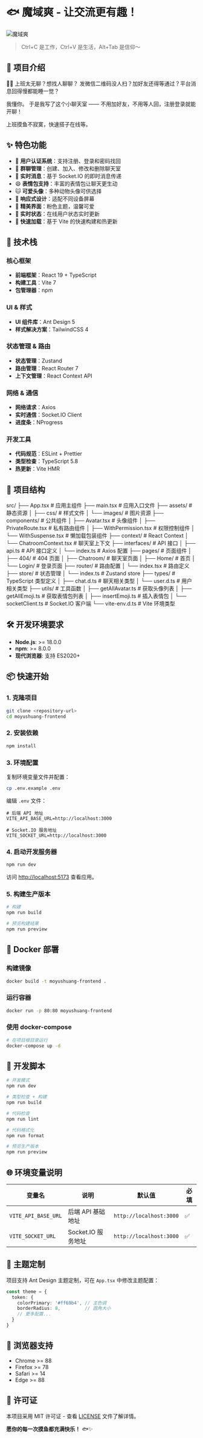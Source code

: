 # 🐟 魔域爽 - 让交流更有趣！

![魔域爽](./public/fish.svg)

> Ctrl+C 是工作，Ctrl+V 是生活，Alt+Tab 是信仰～

## 🌈 项目介绍

😵‍💫 上班太无聊？想找人聊聊？
发微信二维码没人扫？加好友还得等通过？平台消息回得慢都能睡一觉？

我懂你。
于是我写了这个小聊天室 —— 不用加好友，不用等人回，注册登录就能开聊！

上班摸鱼不寂寞，快速搭子在线等。

## ✨ 特色功能

- 🔐 **用户认证系统**：支持注册、登录和密码找回
- 👥 **群聊管理**：创建、加入、修改和删除聊天室
- 💬 **实时消息**：基于 Socket.IO 的即时消息传递
- 😄 **表情包支持**：丰富的表情包让聊天更生动
- 🐱 **可爱头像**：多种动物头像可供选择
- 📱 **响应式设计**：适配不同设备屏幕
- 🌈 **精美界面**：粉色主题，温馨可爱
- 🔄 **实时状态**：在线用户状态实时更新
- 🚀 **快速加载**：基于 Vite 的快速构建和热更新

## 🚀 技术栈

### 核心框架
- **前端框架**：React 19 + TypeScript
- **构建工具**：Vite 7
- **包管理器**：npm

### UI & 样式
- **UI 组件库**：Ant Design 5
- **样式解决方案**：TailwindCSS 4

### 状态管理 & 路由
- **状态管理**：Zustand
- **路由管理**：React Router 7
- **上下文管理**：React Context API

### 网络 & 通信
- **网络请求**：Axios
- **实时通信**：Socket.IO Client
- **进度条**：NProgress

### 开发工具
- **代码规范**：ESLint + Prettier
- **类型检查**：TypeScript 5.8
- **热更新**：Vite HMR

## 📁 项目结构
src/
├── App.tsx                 # 应用主组件
├── main.tsx                # 应用入口文件
├── assets/                 # 静态资源
│   ├── css/               # 样式文件
│   └── images/            # 图片资源
├── components/             # 公共组件
│   ├── Avatar.tsx         # 头像组件
│   ├── PrivateRoute.tsx   # 私有路由组件
│   ├── WithPermission.tsx # 权限控制组件
│   └── WithSuspense.tsx   # 懒加载包装组件
├── context/                # React Context
│   └── ChatroomContext.tsx # 聊天室上下文
├── interfaces/             # API 接口
│   ├── api.ts             # API 接口定义
│   └── index.ts           # Axios 配置
├── pages/                  # 页面组件
│   ├── 404/               # 404 页面
│   ├── Chatroom/          # 聊天室页面
│   ├── Home/              # 首页
│   └── Login/             # 登录页面
├── router/                 # 路由配置
│   └── index.tsx          # 路由定义
├── store/                  # 状态管理
│   └── index.ts           # Zustand store
├── types/                  # TypeScript 类型定义
│   ├── chat.d.ts          # 聊天相关类型
│   └── user.d.ts          # 用户相关类型
├── utils/                  # 工具函数
│   ├── getAllAvatar.ts    # 获取头像列表
│   ├── getAllEmoji.ts     # 获取表情包列表
│   ├── insertEmoji.ts     # 插入表情包
│   └── socketClient.ts    # Socket.IO 客户端
└── vite-env.d.ts          # Vite 环境类型


## 🛠️ 开发环境要求

- **Node.js**: >= 18.0.0
- **npm**: >= 8.0.0
- **现代浏览器**: 支持 ES2020+

## 📦 快速开始

### 1. 克隆项目

```bash
git clone <repository-url>
cd moyushuang-frontend
```

### 2. 安装依赖

```bash
npm install
```

### 3. 环境配置

复制环境变量文件并配置：

```bash
cp .env.example .env
```

编辑 `.env` 文件：

```env
# 后端 API 地址
VITE_API_BASE_URL=http://localhost:3000

# Socket.IO 服务地址
VITE_SOCKET_URL=http://localhost:3000
```

### 4. 启动开发服务器

```bash
npm run dev
```

访问 [http://localhost:5173](http://localhost:5173) 查看应用。

### 5. 构建生产版本

```bash
# 构建
npm run build

# 预览构建结果
npm run preview
```

## 🐳 Docker 部署

### 构建镜像

```bash
docker build -t moyushuang-frontend .
```

### 运行容器

```bash
docker run -p 80:80 moyushuang-frontend
```

### 使用 docker-compose

```bash
# 在项目根目录运行
docker-compose up -d
```

## 🔧 开发脚本

```bash
# 开发模式
npm run dev

# 类型检查 + 构建
npm run build

# 代码检查
npm run lint

# 代码格式化
npm run format

# 预览生产版本
npm run preview
```

## 🌐 环境变量说明

| 变量名 | 说明 | 默认值 | 必填 |
|--------|------|--------|------|
| `VITE_API_BASE_URL` | 后端 API 基础地址 | `http://localhost:3000` | ✅ |
| `VITE_SOCKET_URL` | Socket.IO 服务地址 | `http://localhost:3000` | ✅ |

## 🎨 主题定制

项目支持 Ant Design 主题定制，可在 `App.tsx` 中修改主题配置：

```typescript
const theme = {
  token: {
    colorPrimary: '#ff69b4', // 主色调
    borderRadius: 8,         // 圆角大小
    // 更多配置...
  }
}
```

## 📱 浏览器支持

- Chrome >= 88
- Firefox >= 78
- Safari >= 14
- Edge >= 88

## 📄 许可证

本项目采用 MIT 许可证 - 查看 [LICENSE](LICENSE) 文件了解详情。

**愿你的每一次摸鱼都充满快乐！** 🐟✨